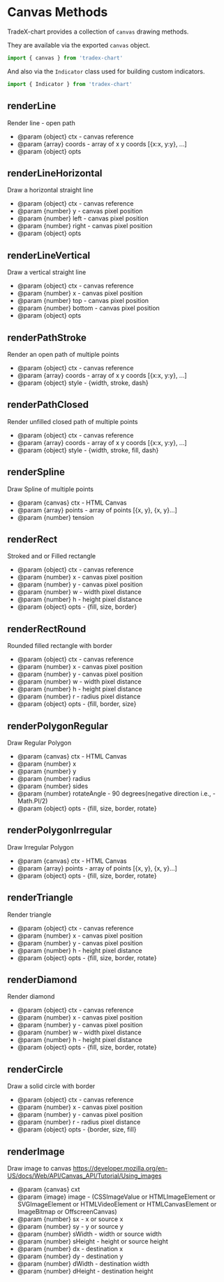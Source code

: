 # Canvas Methods 

TradeX-chart provides a collection of ``canvas`` drawing methods.

They are available via the exported ``canvas`` object.

```javascript
import { canvas } from 'tradex-chart'
```
And also via the ``Indicator`` class used for building custom indicators.

```javascript
import { Indicator } from 'tradex-chart'
```
## renderLine
Render line - open path

* @param {object} ctx - canvas reference
* @param {array} coords - array of x y coords [{x:x, y:y}, ...]
* @param {object} opts 

## renderLineHorizontal
Draw a horizontal straight line

* @param {object} ctx - canvas reference
* @param {number} y - canvas pixel position
* @param {number} left - canvas pixel position
* @param {number} right - canvas pixel position
* @param {object} opts 

## renderLineVertical
Draw a vertical straight line

* @param {object} ctx - canvas reference
* @param {number} x - canvas pixel position
* @param {number} top - canvas pixel position
* @param {number} bottom - canvas pixel position
* @param {object} opts 
## renderPathStroke
Render an open path of multiple points

* @param {object} ctx - canvas reference
* @param {array} coords - array of x y coords [{x:x, y:y}, ...]
* @param {object} style - {width, stroke, dash}
## renderPathClosed
Render unfilled closed path of multiple points

* @param {object} ctx - canvas reference
* @param {array} coords - array of x y coords [{x:x, y:y}, ...]
* @param {object} style - {width, stroke, fill, dash}
## renderSpline
Draw Spline of multiple points

* @param {canvas} ctx - HTML Canvas
* @param {array} points - array of points [{x, y}, {x, y}...]
* @param {number} tension
## renderRect
Stroked and or Filled rectangle

* @param {object} ctx - canvas reference
* @param {number} x - canvas pixel position
* @param {number} y - canvas pixel position
* @param {number} w - width pixel distance
* @param {number} h - height pixel distance
* @param {object} opts - {fill, size, border}
## renderRectRound
Rounded filled rectangle with border

* @param {object} ctx - canvas reference
* @param {number} x - canvas pixel position
* @param {number} y - canvas pixel position
* @param {number} w - width pixel distance
* @param {number} h - height pixel distance
* @param {number} r - radius pixel distance
* @param {object} opts - {fill, border, size}
## renderPolygonRegular
Draw Regular Polygon 

* @param {canvas} ctx - HTML Canvas
* @param {number} x
* @param {number} y
* @param {number} radius
* @param {number} sides
* @param {number} rotateAngle - 90 degrees(negative direction i.e., -Math.PI/2) 
* @param {object} opts - {fill, size, border, rotate}
## renderPolygonIrregular
Draw Irregular Polygon

* @param {canvas} ctx - HTML Canvas
* @param {array} points - array of points [{x, y}, {x, y}...]
* @param {object} opts - {fill, size, border, rotate}
## renderTriangle
Render triangle

* @param {object} ctx - canvas reference
* @param {number} x - canvas pixel position
* @param {number} y - canvas pixel position
* @param {number} h - height pixel distance
* @param {object} opts - {fill, size, border, rotate}
## renderDiamond
Render diamond

* @param {object} ctx - canvas reference
* @param {number} x - canvas pixel position
* @param {number} y - canvas pixel position
* @param {number} w - width pixel distance
* @param {number} h - height pixel distance
* @param {object} opts - {fill, size, border, rotate}
## renderCircle
Draw a solid circle with border

* @param {object} ctx - canvas reference
* @param {number} x - canvas pixel position
* @param {number} y - canvas pixel position
* @param {number} r - radius pixel distance
* @param {object} opts - {border, size, fill}
## renderImage
Draw image to canvas
https://developer.mozilla.org/en-US/docs/Web/API/Canvas_API/Tutorial/Using_images

* @param {canvas} cxt
* @param {image} image - (CSSImageValue or HTMLImageElement or SVGImageElement or HTMLVideoElement or HTMLCanvasElement or ImageBitmap or OffscreenCanvas)
* @param {number} sx - x or source x
* @param {number} sy - y or source y
* @param {number} sWidth - width or source width
* @param {number} sHeight - height or source height
* @param {number} dx - destination x
* @param {number} dy - destination y
* @param {number} dWidth - destination width
* @param {number} dHeight - destination height
